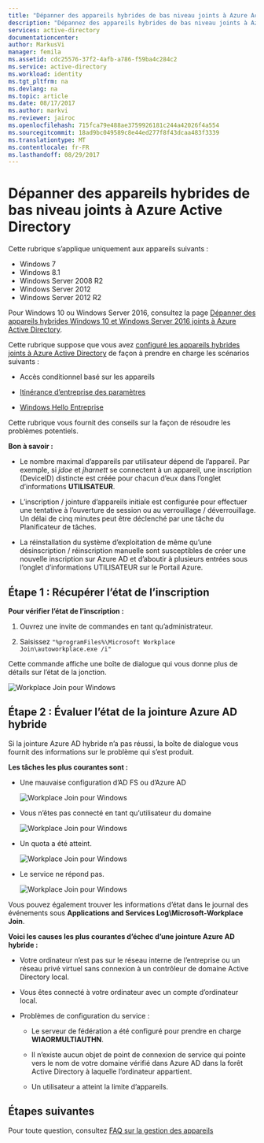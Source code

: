 ```yaml
---
title: "Dépanner des appareils hybrides de bas niveau joints à Azure Active Directory | Microsoft Docs"
description: "Dépannez des appareils hybrides de bas niveau joints à Azure Active Directory."
services: active-directory
documentationcenter: 
author: MarkusVi
manager: femila
ms.assetid: cdc25576-37f2-4afb-a786-f59ba4c284c2
ms.service: active-directory
ms.workload: identity
ms.tgt_pltfrm: na
ms.devlang: na
ms.topic: article
ms.date: 08/17/2017
ms.author: markvi
ms.reviewer: jairoc
ms.openlocfilehash: 715fca79e488ae3759926181c244a42026f4a554
ms.sourcegitcommit: 18ad9bc049589c8e44ed277f8f43dcaa483f3339
ms.translationtype: MT
ms.contentlocale: fr-FR
ms.lasthandoff: 08/29/2017
---
```

# <a name="troubleshooting-hybrid-azure-active-directory-joined-down-level-devices"></a>Dépanner des appareils hybrides de bas niveau joints à Azure Active Directory 

Cette rubrique s’applique uniquement aux appareils suivants : 

- Windows 7 
- Windows 8.1 
- Windows Server 2008 R2 
- Windows Server 2012 
- Windows Server 2012 R2 
 

Pour Windows 10 ou Windows Server 2016, consultez la page [Dépanner des appareils hybrides Windows 10 et Windows Server 2016 joints à Azure Active Directory](device-management-troubleshoot-hybrid-join-windows-current.md).

Cette rubrique suppose que vous avez [configuré les appareils hybrides joints à Azure Active Directory](device-management-hybrid-azuread-joined-devices-setup.md) de façon à prendre en charge les scénarios suivants :

- Accès conditionnel basé sur les appareils

- [Itinérance d’entreprise des paramètres](active-directory-windows-enterprise-state-roaming-overview.md)

- [Windows Hello Entreprise](active-directory-azureadjoin-passport-deployment.md) 





Cette rubrique vous fournit des conseils sur la façon de résoudre les problèmes potentiels.  

**Bon à savoir :** 

- Le nombre maximal d’appareils par utilisateur dépend de l’appareil. Par exemple, si *jdoe* et *jharnett* se connectent à un appareil, une inscription (DeviceID) distincte est créée pour chacun d’eux dans l’onglet d’informations **UTILISATEUR**.  

- L’inscription / jointure d’appareils initiale est configurée pour effectuer une tentative à l’ouverture de session ou au verrouillage / déverrouillage. Un délai de cinq minutes peut être déclenché par une tâche du Planificateur de tâches. 

- La réinstallation du système d’exploitation de même qu’une désinscription / réinscription manuelle sont susceptibles de créer une nouvelle inscription sur Azure AD et d’aboutir à plusieurs entrées sous l’onglet d’informations UTILISATEUR sur le Portail Azure. 


## <a name="step-1-retrieve-the-registration-status"></a>Étape 1 : Récupérer l’état de l’inscription 

**Pour vérifier l’état de l’inscription :**  

1. Ouvrez une invite de commandes en tant qu’administrateur. 

2. Saisissez `"%programFiles%\Microsoft Workplace Join\autoworkplace.exe /i"`

Cette commande affiche une boîte de dialogue qui vous donne plus de détails sur l’état de la jonction.

![Workplace Join pour Windows](./media/active-directory-device-registration-troubleshoot-windows-legacy/01.png)


## <a name="step-2-evaluate-the-hybrid-azure-ad-join-status"></a>Étape 2 : Évaluer l’état de la jointure Azure AD hybride 

Si la jointure Azure AD hybride n’a pas réussi, la boîte de dialogue vous fournit des informations sur le problème qui s’est produit.

**Les tâches les plus courantes sont :**

- Une mauvaise configuration d’AD FS ou d’Azure AD

    ![Workplace Join pour Windows](./media/active-directory-device-registration-troubleshoot-windows-legacy/02.png)

- Vous n’êtes pas connecté en tant qu’utilisateur du domaine

    ![Workplace Join pour Windows](./media/active-directory-device-registration-troubleshoot-windows-legacy/03.png)

- Un quota a été atteint.

    ![Workplace Join pour Windows](./media/active-directory-device-registration-troubleshoot-windows-legacy/04.png)

- Le service ne répond pas. 

    ![Workplace Join pour Windows](./media/active-directory-device-registration-troubleshoot-windows-legacy/05.png)

Vous pouvez également trouver les informations d’état dans le journal des événements sous **Applications and Services Log\Microsoft-Workplace Join**.
  
**Voici les causes les plus courantes d’échec d’une jointure Azure AD hybride :** 

- Votre ordinateur n’est pas sur le réseau interne de l’entreprise ou un réseau privé virtuel sans connexion à un contrôleur de domaine Active Directory local.

- Vous êtes connecté à votre ordinateur avec un compte d’ordinateur local. 

- Problèmes de configuration du service : 

  - Le serveur de fédération a été configuré pour prendre en charge **WIAORMULTIAUTHN**. 

  - Il n’existe aucun objet de point de connexion de service qui pointe vers le nom de votre domaine vérifié dans Azure AD dans la forêt Active Directory à laquelle l’ordinateur appartient.

  - Un utilisateur a atteint la limite d’appareils. 

## <a name="next-steps"></a>Étapes suivantes

Pour toute question, consultez [FAQ sur la gestion des appareils](device-management-faq.md)  
